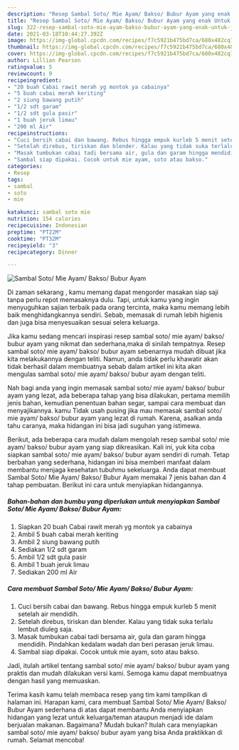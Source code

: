 ```yaml
---
description: "Resep Sambal Soto/ Mie Ayam/ Bakso/ Bubur Ayam yang enak Untuk Jualan"
title: "Resep Sambal Soto/ Mie Ayam/ Bakso/ Bubur Ayam yang enak Untuk Jualan"
slug: 322-resep-sambal-soto-mie-ayam-bakso-bubur-ayam-yang-enak-untuk-jualan
date: 2021-03-18T10:44:27.392Z
image: https://img-global.cpcdn.com/recipes/f7c5921b475bd7ca/680x482cq70/sambal-soto-mie-ayam-bakso-bubur-ayam-foto-resep-utama.jpg
thumbnail: https://img-global.cpcdn.com/recipes/f7c5921b475bd7ca/680x482cq70/sambal-soto-mie-ayam-bakso-bubur-ayam-foto-resep-utama.jpg
cover: https://img-global.cpcdn.com/recipes/f7c5921b475bd7ca/680x482cq70/sambal-soto-mie-ayam-bakso-bubur-ayam-foto-resep-utama.jpg
author: Lillian Pearson
ratingvalue: 5
reviewcount: 9
recipeingredient:
- "20 buah Cabai rawit merah yg montok ya cabainya"
- "5 buah cabai merah keriting"
- "2 siung bawang putih"
- "1/2 sdt garam"
- "1/2 sdt gula pasir"
- "1 buah jeruk limau"
- "200 ml Air"
recipeinstructions:
- "Cuci bersih cabai dan bawang. Rebus hingga empuk kurleb 5 menit setelah air mendidih."
- "Setelah direbus, tiriskan dan blender. Kalau yang tidak suka terlalu lembut diuleg saja."
- "Masak tumbukan cabai tadi bersama air, gula dan garam hingga mendidih. Pindahkan kedalam wadah dan beri perasan jeruk limau."
- "Sambal siap dipakai. Cocok untuk mie ayam, soto atau bakso."
categories:
- Resep
tags:
- sambal
- soto
- mie

katakunci: sambal soto mie 
nutrition: 154 calories
recipecuisine: Indonesian
preptime: "PT22M"
cooktime: "PT32M"
recipeyield: "3"
recipecategory: Dinner

---
```



![Sambal Soto/ Mie Ayam/ Bakso/ Bubur Ayam](https://img-global.cpcdn.com/recipes/f7c5921b475bd7ca/680x482cq70/sambal-soto-mie-ayam-bakso-bubur-ayam-foto-resep-utama.jpg)

Di zaman  sekarang , kamu memang dapat mengorder masakan siap saji tanpa perlu repot memasaknya dulu. Tapi, untuk kamu yang ingin menyuguhkan sajian terbaik pada orang tercinta, maka kamu memang lebih baik menghidangkannya sendiri. Sebab, memasak di rumah lebih higienis dan juga bisa menyesuaikan sesuai selera keluarga.

Jika kamu sedang mencari inspirasi resep sambal soto/ mie ayam/ bakso/ bubur ayam yang nikmat dan sederhana,maka di sinilah tempatnya. Resep sambal soto/ mie ayam/ bakso/ bubur ayam  sebenarnya mudah dibuat jika kita melakukannya dengan teliti. Namun, anda tidak perlu khawatir akan tidak berhasil dalam membuatnya 
sebab dalam artikel ini kita akan mengulas sambal soto/ mie ayam/ bakso/ bubur ayam dengan teliti.  



Nah bagi anda yang ingin memasak sambal soto/ mie ayam/ bakso/ bubur ayam yang lezat, ada beberapa tahap yang bisa dilakukan, pertama memilih jenis bahan, kemudian penentuan bahan segar, sampai cara membuat dan menyajikannya. kamu Tidak usah pusing jika mau memasak sambal soto/ mie ayam/ bakso/ bubur ayam yang lezat di rumah. Karena, asalkan anda  tahu caranya, maka hidangan ini bisa jadi suguhan yang istimewa.

Berikut, ada beberapa cara mudah dalam mengolah resep sambal soto/ mie ayam/ bakso/ bubur ayam yang siap dikreasikan. Kali ini, yuk kita coba siapkan sambal soto/ mie ayam/ bakso/ bubur ayam sendiri di rumah. Tetap berbahan yang sederhana, hidangan ini bisa memberi manfaat dalam membantu menjaga kesehatan tubuhmu sekeluarga. Anda dapat membuat Sambal Soto/ Mie Ayam/ Bakso/ Bubur Ayam memakai 7 jenis bahan dan 4 tahap pembuatan. Berikut ini cara untuk menyiapkan hidangannya.

<!--inarticleads1-->

##### Bahan-bahan dan bumbu yang diperlukan untuk menyiapkan Sambal Soto/ Mie Ayam/ Bakso/ Bubur Ayam:

1. Siapkan 20 buah Cabai rawit merah yg montok ya cabainya
1. Ambil 5 buah cabai merah keriting
1. Ambil 2 siung bawang putih
1. Sediakan 1/2 sdt garam
1. Ambil 1/2 sdt gula pasir
1. Ambil 1 buah jeruk limau
1. Sediakan 200 ml Air




<!--inarticleads2-->

##### Cara membuat Sambal Soto/ Mie Ayam/ Bakso/ Bubur Ayam:

1. Cuci bersih cabai dan bawang. Rebus hingga empuk kurleb 5 menit setelah air mendidih.
1. Setelah direbus, tiriskan dan blender. Kalau yang tidak suka terlalu lembut diuleg saja.
1. Masak tumbukan cabai tadi bersama air, gula dan garam hingga mendidih. Pindahkan kedalam wadah dan beri perasan jeruk limau.
1. Sambal siap dipakai. Cocok untuk mie ayam, soto atau bakso.




Jadi, itulah artikel tentang  sambal soto/ mie ayam/ bakso/ bubur ayam  yang praktis dan mudah dilakukan versi kami. Semoga kamu dapat membuatnya dengan hasil yang memuaskan. 

Terima kasih kamu telah membaca resep yang tim kami tampilkan di halaman ini. Harapan kami, cara membuat  Sambal Soto/ Mie Ayam/ Bakso/ Bubur Ayam sederhana di atas dapat membantu Anda menyiapkan hidangan yang lezat untuk keluarga/teman ataupun menjadi ide dalam berjualan makanan. Bagaimana? Mudah bukan? Itulah cara menyiapkan sambal soto/ mie ayam/ bakso/ bubur ayam yang bisa Anda praktikkan di rumah. Selamat mencoba!

